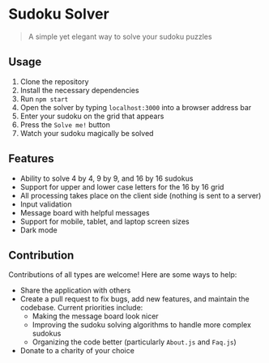 # Sudoku Solver

> A simple yet elegant way to solve your sudoku puzzles

## Usage

1. Clone the repository
2. Install the necessary dependencies
3. Run `npm start`
4. Open the solver by typing `localhost:3000` into a browser address bar
5. Enter your sudoku on the grid that appears
6. Press the `Solve me!` button
7. Watch your sudoku magically be solved

## Features

- Ability to solve 4 by 4, 9 by 9, and 16 by 16 sudokus
- Support for upper and lower case letters for the 16 by 16 grid
- All processing takes place on the client side (nothing is sent to a server)
- Input validation
- Message board with helpful messages
- Support for mobile, tablet, and laptop screen sizes
- Dark mode

## Contribution

Contributions of all types are welcome! Here are some ways to help:

- Share the application with others
- Create a pull request to fix bugs, add new features, and maintain the codebase. Current priorities include:
  - Making the message board look nicer
  - Improving the sudoku solving algorithms to handle more complex sudokus
  - Organizing the code better (particularly `About.js` and `Faq.js`)
- Donate to a charity of your choice
